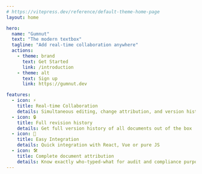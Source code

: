 ```yaml
---
# https://vitepress.dev/reference/default-theme-home-page
layout: home

hero:
  name: "Gumnut"
  text: "The modern textbox"
  tagline: "Add real-time collaboration anywhere"
  actions:
    - theme: brand
      text: Get Started
      link: /introduction
    - theme: alt
      text: Sign up
      link: https://gumnut.dev

features:
  - icon: ⚡️
    title: Real-time Collaboration
    details: Simultaneous editing, change attribution, and version history
  - icon: 🔒
    title: Full revision history
    details: Get full version history of all documents out of the box
  - icon: 🚀
    title: Easy Integration
    details: Quick integration with React, Vue or pure JS
  - icon: 🛠️
    title: Complete document attribution
    details: Know exactly who-typed-what for audit and compliance purposes
---
```

